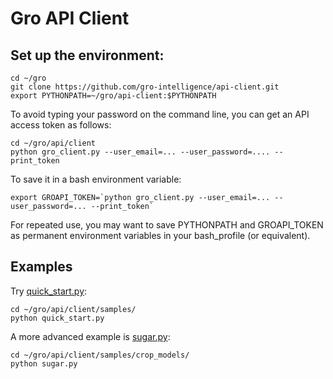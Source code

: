 # Gro API Client
  
## Set up the environment:
```
cd ~/gro
git clone https://github.com/gro-intelligence/api-client.git
export PYTHONPATH=~/gro/api-client:$PYTHONPATH
```
To avoid typing your password on the command line, you can get an API access token as follows:
```
cd ~/gro/api/client
python gro_client.py --user_email=... --user_password=.... --print_token
```
To save it in a bash environment variable:                                               
```
export GROAPI_TOKEN=`python gro_client.py --user_email=... --user_password=... --print_token`
```
For repeated use, you may want to save PYTHONPATH and GROAPI_TOKEN as permanent environment variables in your bash_profile (or equivalent).
## Examples
Try [quick_start.py](api/client/samples/quick_start.py):
```
cd ~/gro/api/client/samples/
python quick_start.py
```
A more advanced example is [sugar.py](api/client/samples/crop_models/sugar.py):
```
cd ~/gro/api/client/samples/crop_models/
python sugar.py
```
